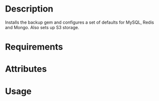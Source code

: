 Description
===========

Installs the backup gem and configures a set of defaults for MySQL, Redis and Mongo.  Also sets up S3 storage.

Requirements
============

Attributes
==========

Usage
=====

